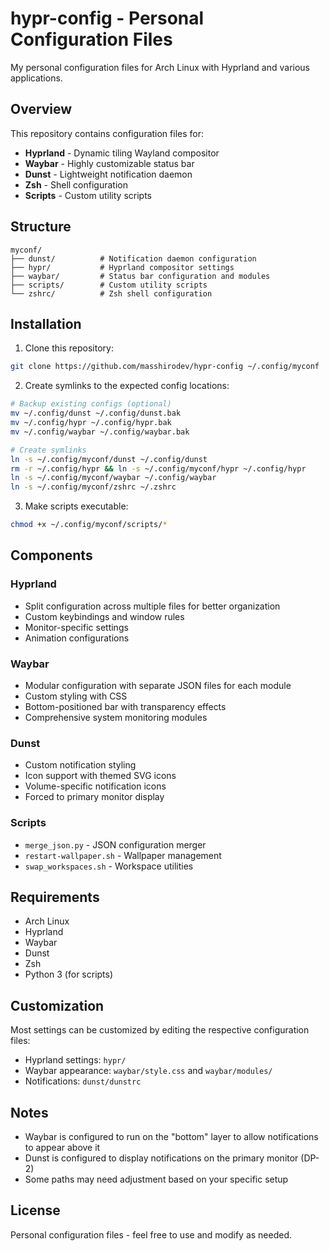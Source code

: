 # hypr-config - Personal Configuration Files

My personal configuration files for Arch Linux with Hyprland and various applications.

## Overview

This repository contains configuration files for:
- **Hyprland** - Dynamic tiling Wayland compositor
- **Waybar** - Highly customizable status bar
- **Dunst** - Lightweight notification daemon
- **Zsh** - Shell configuration
- **Scripts** - Custom utility scripts

## Structure

```
myconf/
├── dunst/          # Notification daemon configuration
├── hypr/           # Hyprland compositor settings
├── waybar/         # Status bar configuration and modules
├── scripts/        # Custom utility scripts
└── zshrc/          # Zsh shell configuration
```

## Installation

1. Clone this repository:
```bash
git clone https://github.com/masshirodev/hypr-config ~/.config/myconf
```

2. Create symlinks to the expected config locations:
```bash
# Backup existing configs (optional)
mv ~/.config/dunst ~/.config/dunst.bak
mv ~/.config/hypr ~/.config/hypr.bak
mv ~/.config/waybar ~/.config/waybar.bak

# Create symlinks
ln -s ~/.config/myconf/dunst ~/.config/dunst
rm -r ~/.config/hypr && ln -s ~/.config/myconf/hypr ~/.config/hypr
ln -s ~/.config/myconf/waybar ~/.config/waybar
ln -s ~/.config/myconf/zshrc ~/.zshrc
```

3. Make scripts executable:
```bash
chmod +x ~/.config/myconf/scripts/*
```

## Components

### Hyprland
- Split configuration across multiple files for better organization
- Custom keybindings and window rules
- Monitor-specific settings
- Animation configurations

### Waybar
- Modular configuration with separate JSON files for each module
- Custom styling with CSS
- Bottom-positioned bar with transparency effects
- Comprehensive system monitoring modules

### Dunst
- Custom notification styling
- Icon support with themed SVG icons
- Volume-specific notification icons
- Forced to primary monitor display

### Scripts
- `merge_json.py` - JSON configuration merger
- `restart-wallpaper.sh` - Wallpaper management
- `swap_workspaces.sh` - Workspace utilities

## Requirements

- Arch Linux
- Hyprland
- Waybar
- Dunst
- Zsh
- Python 3 (for scripts)

## Customization

Most settings can be customized by editing the respective configuration files:
- Hyprland settings: `hypr/`
- Waybar appearance: `waybar/style.css` and `waybar/modules/`
- Notifications: `dunst/dunstrc`

## Notes

- Waybar is configured to run on the "bottom" layer to allow notifications to appear above it
- Dunst is configured to display notifications on the primary monitor (DP-2)
- Some paths may need adjustment based on your specific setup

## License

Personal configuration files - feel free to use and modify as needed.
